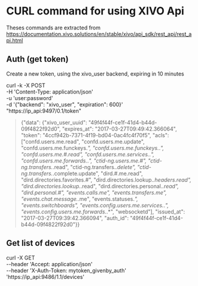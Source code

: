 # CURL command for using XIVO Api

Theses commands are extracted from https://documentation.xivo.solutions/en/stable/xivo/api_sdk/rest_api/rest_api.html

## Auth (get token)

Create a new token, using the xivo_user backend, expiring in 10 minutes

curl -k -X POST \
-H 'Content-Type: application/json' \
-u 'user:password' \
-d '{"backend": "xivo_user", "expiration": 600}' \
"https://ip_api:9497/0.1/token"

>{"data": {"xivo_user_uuid": "49f4f44f-ce1f-41d4-b44d-09f4822f92d0", "expires_at": "2017-03-27T09:49:42.366064", "token": "4ccf942b-7371-4f19-bd04-0ac4fc4f70f5", "acls": ["confd.users.me.read", "confd.users.me.update", "confd.users.me.funckeys.*", "confd.users.me.funckeys.*.*", "confd.users.me.#.read", "confd.users.me.services.*.*", "confd.users.me.forwards.*.*", "ctid-ng.users.me.#", "ctid-ng.transfers.*.read", "ctid-ng.transfers.*.delete", "ctid-ng.transfers.*.complete.update", "dird.#.me.read", "dird.directories.favorites.#", "dird.directories.lookup.*.headers.read", "dird.directories.lookup.*.read", "dird.directories.personal.*.read", "dird.personal.#", "events.calls.me", "events.transfers.me", "events.chat.message.*.me", "events.statuses.*", "events.switchboards", "events.config.users.me.services.*.*", "events.config.users.me.forwards.*.*", "websocketd"], "issued_at": "2017-03-27T09:39:42.366094", "auth_id": "49f4f44f-ce1f-41d4-b44d-09f4822f92d0"}}

## Get list of devices

curl -X GET \
--header 'Accept: application/json' \
--header 'X-Auth-Token: mytoken_givenby_auth'
'https://ip_api:9486/1.1/devices'
